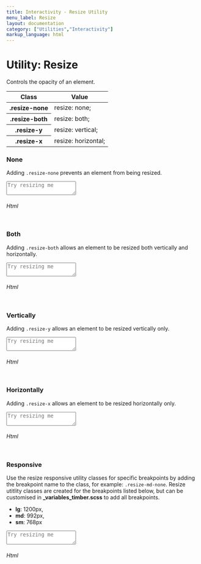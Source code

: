 ```yaml
---
title: Interactivity - Resize Utility
menu_label: Resize
layout: documentation
category: ["Utilities","Interactivity"]
markup_language: html
---
```


<div class="section-block">
  <div class="row pt-40 pt-md-40">
    <div class="col w-9/12 w-md-full order-2 content-inner">
      <h1 class="font-light">Utility: Resize</h1>
      <p>Controls the opacity of an element.</p>
      <!-- Classes -->
      <div class="table-scrollable">
        <table class="table size-md rounded bg-white">
          <thead>
            <tr>
              <th> Class </th>
              <th> Value </th>
            </tr>
          </thead>
          <tbody class="font-mono">
            <tr>
              <th class="color-indigo">.resize-none</th>
              <td> resize: none; </td>
            </tr>
            <tr>
              <th class="color-indigo">.resize-both</th>
              <td> resize: both; </td>
            </tr>
            <tr>
              <th class="color-indigo">.resize-y</th>
              <td> resize: vertical; </td>
            </tr>
            <tr>
              <th class="color-indigo">.resize-x</th>
              <td> resize: horizontal; </td>
            </tr>
          </tbody>
        </table>
      </div>
      <!-- Classes End -->
      <!-- Demo Block -->
      <div class="demo-block mt-80">
        <h3 class="font-light">None</h3>
        <p>Adding <code class="color-indigo font-bold">.resize-none</code> prevents an element from being resized.</p>
        <div class="p-30 flex flex-wrap justify-around rounded bg-grey-ultralight">
          <textarea class="resize-none h-min-100 mb-0" placeholder="Try resizing me" required=""></textarea>
        </div>
      </div>
      <!-- Demo Block End -->
      <!-- code -->
      <h6 class="uppercase">Html</h6>
      <div class="rounded p-20 overflow-y-scroll mb-0 bg-gradient-grey-ultralight border-l border-4 border-solid border-indigo">
        <pre class="m-0 language-html"><code class="inline-block scrolling-touch"><!--<textarea class="resize-none h-min-100 mb-0" placeholder="Try resizing me" required></textarea>
--></code></pre>
      </div>
      <!-- code -->
      <!-- Demo Block -->
      <div class="demo-block mt-80">
        <h3 class="font-light">Both</h3>
        <p>Adding <code class="color-indigo font-bold">.resize-both</code> allows an element to be resized both vertically and horizontally.</p>
        <div class="p-30 flex flex-wrap justify-around rounded bg-grey-ultralight">
          <textarea class="resize-both h-min-100 mb-0" placeholder="Try resizing me" required=""></textarea>
        </div>
      </div>
      <!-- Demo Block End -->
      <!-- code -->
      <h6 class="uppercase">Html</h6>
      <div class="rounded p-20 overflow-y-scroll mb-0 bg-gradient-grey-ultralight border-l border-4 border-solid border-indigo">
        <pre class="m-0 language-html"><code class="inline-block scrolling-touch"><!--<textarea class="resize-both h-min-100 mb-0" placeholder="Try resizing me" required></textarea>
--></code></pre>
      </div>
      <!-- code -->
      <!-- Demo Block -->
      <div class="demo-block mt-80">
        <h3 class="font-light">Vertically</h3>
        <p>Adding <code class="color-indigo font-bold">.resize-y</code> allows an element to be resized vertically only.</p>
        <div class="p-30 flex flex-wrap justify-around rounded bg-grey-ultralight">
          <textarea class="resize-y h-min-100 mb-0" placeholder="Try resizing me" required=""></textarea>
        </div>
      </div>
      <!-- Demo Block End -->
      <!-- code -->
      <h6 class="uppercase">Html</h6>
      <div class="rounded p-20 overflow-y-scroll mb-0 bg-gradient-grey-ultralight border-l border-4 border-solid border-indigo">
        <pre class="m-0 language-html"><code class="inline-block scrolling-touch"><!--<textarea class="resize-y h-min-100 mb-0" placeholder="Try resizing me" required></textarea>
--></code></pre>
      </div>
      <!-- code -->
      <!-- Demo Block -->
      <div class="demo-block mt-80">
        <h3 class="font-light">Horizontally</h3>
        <p>Adding <code class="color-indigo font-bold">.resize-x</code> allows an element to be resized horizontally only.</p>
        <div class="p-30 flex flex-wrap justify-around rounded bg-grey-ultralight">
          <textarea class="resize-x h-min-100 mb-0" placeholder="Try resizing me" required=""></textarea>
        </div>
      </div>
      <!-- Demo Block End -->
      <!-- code -->
      <h6 class="uppercase">Html</h6>
      <div class="rounded p-20 overflow-y-scroll mb-0 bg-gradient-grey-ultralight border-l border-4 border-solid border-indigo">
        <pre class="m-0 language-html"><code class="inline-block scrolling-touch"><!--<textarea class="resize-x h-min-100 mb-0" placeholder="Try resizing me" required></textarea>
--></code></pre>
      </div>
      <!-- code -->
      <!-- Demo Block -->
      <div class="demo-block mt-80">
        <h3 class="font-light">Responsive</h3>
        <p>Use the resize responsive utility classes for specific breakpoints by adding the breakpoint name to the class, for example: <code class="color-indigo font-bold">.resize-md-none</code>. Resize utitlity classes are created for the breakpoints listed below, but can be customised in <strong>_variables_timber.scss</strong> to add all breakpoints.</p>
        <ul class="list-none">
          <li><strong>lg</strong>: 1200px,</li>
          <li><strong>md</strong>: 992px,</li>
          <li><strong>sm</strong>: 768px</li>
        </ul>
        <div class="p-30 flex flex-wrap justify-around rounded bg-grey-ultralight">
          <textarea class="resize-both resize-lg-y resize-md-x resize-both h-min-100 mb-0" placeholder="Try resizing me" required=""></textarea>
        </div>
      </div>
      <!-- Demo Block End -->
      <!-- code -->
      <h6 class="uppercase">Html</h6>
      <div class="rounded p-20 overflow-y-scroll mb-0 bg-gradient-grey-ultralight border-l border-4 border-solid border-indigo">
        <pre class="m-0 language-html"><code class="inline-block scrolling-touch"><!--<textarea class="resize-both resize-lg-y resize-md-x resize-both h-min-100 mb-0" placeholder="Try resizing me" required></textarea>
--></code></pre>
      </div>
      <!-- code -->
    </div>
    <!-- Content Inner End -->
  </div>
</div>
